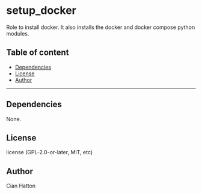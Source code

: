# setup_docker

Role to install docker. It also installs the docker and docker compose python modules.

## Table of content

- [Dependencies](#dependencies)
- [License](#license)
- [Author](#author)

---



## Dependencies

None.

## License

license (GPL-2.0-or-later, MIT, etc)

## Author

Cian Hatton
